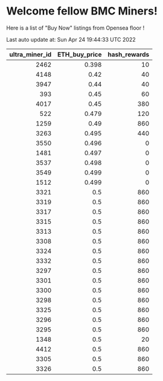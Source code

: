 # Welcome fellow BMC Miners!
Here is a list of "Buy Now" listings from Opensea floor !


Last auto update at: Sun Apr 24 19:44:33 UTC 2022


|   ultra_miner_id |   ETH_buy_price |   hash_rewards |
|-----------------:|----------------:|---------------:|
|             2462 |           0.398 |             10 |
|             4148 |           0.42  |             40 |
|             3947 |           0.44  |             40 |
|              393 |           0.45  |             60 |
|             4017 |           0.45  |            380 |
|              522 |           0.479 |            120 |
|             1259 |           0.49  |            860 |
|             3263 |           0.495 |            440 |
|             3550 |           0.496 |              0 |
|             1481 |           0.497 |              0 |
|             3537 |           0.498 |              0 |
|             3549 |           0.499 |              0 |
|             1512 |           0.499 |              0 |
|             3321 |           0.5   |            860 |
|             3319 |           0.5   |            860 |
|             3317 |           0.5   |            860 |
|             3315 |           0.5   |            860 |
|             3313 |           0.5   |            860 |
|             3308 |           0.5   |            860 |
|             3324 |           0.5   |            860 |
|             3332 |           0.5   |            860 |
|             3297 |           0.5   |            860 |
|             3301 |           0.5   |            860 |
|             3300 |           0.5   |            860 |
|             3298 |           0.5   |            860 |
|             3325 |           0.5   |            860 |
|             3296 |           0.5   |            860 |
|             3295 |           0.5   |            860 |
|             1348 |           0.5   |             20 |
|             4412 |           0.5   |            860 |
|             3305 |           0.5   |            860 |
|             3326 |           0.5   |            860 |
